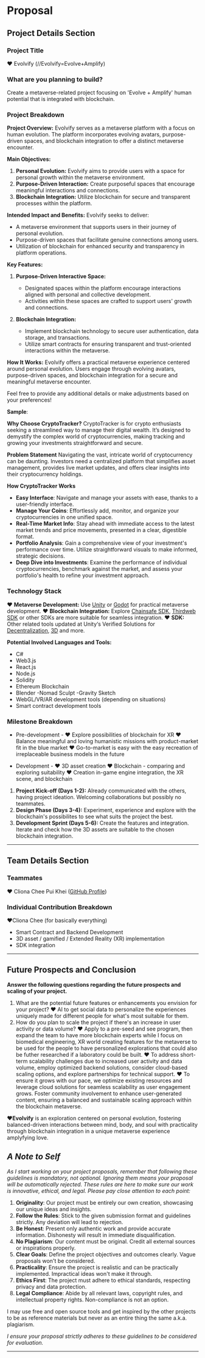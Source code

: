 
# Proposal

## **Project Details Section**

### **Project Title**

❤️ Evolvify
(//Evolvify=Evolve+Amplify)

### **What are you planning to build?**

Create a metaverse-related project focusing on 'Evolve + Amplify' human potential that is integrated with blockchain.

### **Project Breakdown**

**Project Overview:**
Evolvify serves as a metaverse platform with a focus on human evolution. The platform incorporates evolving avatars, purpose-driven spaces, and blockchain integration to offer a distinct metaverse encounter.

**Main Objectives:**
1. **Personal Evolution:** Evolvify aims to provide users with a space for personal growth within the metaverse environment.
2. **Purpose-Driven Interaction:** Create purposeful spaces that encourage meaningful interactions and connections.
3. **Blockchain Integration:** Utilize blockchain for secure and transparent processes within the platform.

**Intended Impact and Benefits:**
Evolvify seeks to deliver:
- A metaverse environment that supports users in their journey of personal evolution.
- Purpose-driven spaces that facilitate genuine connections among users.
- Utilization of blockchain for enhanced security and transparency in platform operations.

**Key Features:**

1. **Purpose-Driven Interactive Space:**
   - Designated spaces within the platform encourage interactions aligned with personal and collective development.
   - Activities within these spaces are crafted to support users' growth and connections.

2. **Blockchain Integration:**
   - Implement blockchain technology to secure user authentication, data storage, and transactions.
   - Utilize smart contracts for ensuring transparent and trust-oriented interactions within the metaverse.



**How It Works:**
Evolvify offers a practical metaverse experience centered around personal evolution. Users engage through evolving avatars, purpose-driven spaces, and blockchain integration for a secure and meaningful metaverse encounter.

Feel free to provide any additional details or make adjustments based on your preferences! 







**Sample**:

**Why Choose CryptoTracker?**
CryptoTracker is for crypto enthusiasts seeking a streamlined way to manage their digital wealth. It’s designed to demystify the complex world of cryptocurrencies, making tracking and growing your investments straightforward and secure.

**Problem Statement**
Navigating the vast, intricate world of cryptocurrency can be daunting. Investors need a centralized platform that simplifies asset management, provides live market updates, and offers clear insights into their cryptocurrency holdings.

**How CryptoTracker Works**

- **Easy Interface**: Navigate and manage your assets with ease, thanks to a user-friendly interface.
- **Manage Your Coins**: Effortlessly add, monitor, and organize your cryptocurrencies in one unified space.
- **Real-Time Market Info**: Stay ahead with immediate access to the latest market trends and price movements, presented in a clear, digestible format.
- **Portfolio Analysis**: Gain a comprehensive view of your investment's performance over time. Utilize straightforward visuals to make informed, strategic decisions.
- **Deep Dive into Investments**: Examine the performance of individual cryptocurrencies, benchmark against the market, and assess your portfolio's health to refine your investment approach.

### **Technology Stack**

❤️ **Metaverse Development:** Use [Unity](https://investors.unity.com/news/news-details/2023/Unity-Introduces-New-Asset-Store-Category-for-Decentralized-Technologies-in-Gaming/default.aspx) or [Godot](https://docs.godotengine.org/en/stable/) for practical metaverse development.
❤️ **Blockchain Integration:** Explore [Chainsafe SDK](https://docs.gaming.chainsafe.io/), [Thirdweb SDK](https://thirdweb.com/) or other SDKs are more suitable for seamless integration.
❤️ **SDK:** Other related tools updated at Unity‘s Verified Solutions for [Decentralization](https://assetstore.unity.com/decentralization-hub), [3D](https://assetstore.unity.com/3d) and more.

**Potential Involved Languages and Tools:**
- C#
- Web3.js
- React.js
- Node.js
- Solidity
- Ethereum Blockchain
- Blender
-Nomad Sculpt
-Gravity Sketch
- WebGL/VR/AR development tools (depending on situations)
- Smart contract development tools

### **Milestone Breakdown**

- Pre-development -
❤️ Explore possibilities of blockchain for XR
❤️ Balance meaningful and loving humanistic missions with product-market fit in the blue market
❤️ Go-to-market is easy with the easy recreation of irreplaceable business models in the future

- Development -
❤️ 3D asset creation
❤️ Blockchain - comparing and exploring suitability
❤️ Creation in-game engine integration, the XR scene, and blockchain

1. **Project Kick-off (Days 1-2):** Already communicated with the others, having project ideation. Welcoming collaborations but possibly no teammates.
2. **Design Phase (Days 3-4):** Experiment, experience and explore with the blockchain's possibilites to see what suits the project the best.
3. **Development Sprint (Days 5-6):** Create the features and integration. Iterate and check how the 3D assets are suitable to the chosen blockchain integration.
---

## **Team Details Section**

### **Teammates**

❤️ Cliona Chee Pui Khei ([GitHub Profile](https://github.com/clionache))

### **Individual Contribution Breakdown**

❤️Cliona Chee (for basically everything)
- Smart Contract and Backend Development
- 3D asset / gamified / Extended Reality (XR) implementation
- SDK integration

---

## **Future Prospects and Conclusion**

**Answer the following questions regarding the future prospects and scaling of your project.**

1. What are the potential future features or enhancements you envision for your project?
❤️ AI to get social data to personalize the experiences uniquely made for different people for what's most suitable for them.
2. How do you plan to scale the project if there's an increase in user activity or data volume?
❤️ Apply to a pre-seed and see program, then expand the team to have more blockchain experts while I focus on biomedical engineering, XR world creating features for the metaverse to be used for the people to have personalized explorations that could also be futher researched if a laboratory could be built.
❤️ To address short-term scalability challenges due to increased user activity and data volume, employ optimized backend solutions, consider cloud-based scaling options, and explore partnerships for technical support.
❤️ To ensure it grows with our pace, we optimize existing resources and leverage cloud solutions for seamless scalability as user engagement grows. Foster community involvement to enhance user-generated content, ensuring a balanced and sustainable scaling approach within the blockchain metaverse.

❤️**Evolvify** is an exploration centered on personal evolution, fostering balanced-driven interactions between mind, body, and soul with practicality through blockchain integration in a unique metaverse experience amplyfying love.


## **_A Note to Self_**

_As I start working on your project proposals, remember that following these guidelines is mandatory, not optional. Ignoring them means your proposal will be automatically rejected. These rules are here to make sure our work is innovative, ethical, and legal. Please pay close attention to each point:_

1. **Originality**: Our project must be entirely our own creation, showcasing our unique ideas and insights.
2. **Follow the Rules**: Stick to the given submission format and guidelines strictly. Any deviation will lead to rejection.
3. **Be Honest**: Present only authentic work and provide accurate information. Dishonesty will result in immediate disqualification.
4. **No Plagiarism**: Our content must be original. Credit all external sources or inspirations properly.
5. **Clear Goals**: Define the project objectives and outcomes clearly. Vague proposals won't be considered.
6. **Practicality**: Ensure the project is realistic and can be practically implemented. Impractical ideas won't make it through.
7. **Ethics First**: The project must adhere to ethical standards, respecting privacy and data protection.
8. **Legal Compliance**: Abide by all relevant laws, copyright rules, and intellectual property rights. Non-compliance is not an option.

I may use free and open source tools and get inspired by the other projects to be as reference materials but never as an entire thing the same a.k.a. plagiarism.

_I ensure your proposal strictly adheres to these guidelines to be considered for evaluation._

---
